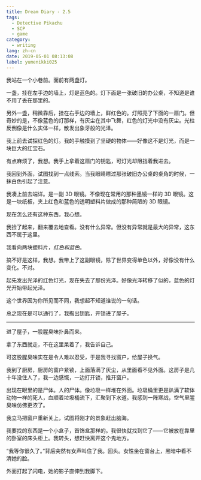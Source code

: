 ```yaml
---
title: Dream Diary - 2.5
tags:
  - Detective Pikachu
  - SCP
  - game
category:
  - writing
lang: zh-cn
date: 2019-05-01 08:13:08
label: yumenikki025
---
```


我站在一个小巷前。面前有两盏灯。

一盏，挂在左手边的墙上，灯是蓝色的。灯下面是一张破旧的办公桌，不知道是谁不用了丢在那里的。

另外一盏，稍微靠后，挂在右手边的墙上，鲜红色的。灯照亮了下面的一扇门。但奇妙的是，不像蓝色的灯那样，有灰尘在其中飞舞，红色的灯光中没有灰尘。光柱反倒像是什么实体一样，散发出象牙般的光泽。

我上前去试探红色的灯。我的手触摸到了坚硬的物体——好像这不是灯光，而是一块巨大的红宝石。

有点麻烦了，我想。我手上拿着这扇门的钥匙，可灯光却阻挡着我进去。

我回到外面，试图找到一点线索。当我眼睛瞟过那张破旧办公桌的桌角的时候，一抹白色引起了注意。

我凑上前去端详。是一副 3D 眼镜。不像现在常用的那种墨镜一样的 3D 眼镜。这是一块纸板，夹上红色和蓝色的透明塑料片做成的那种简陋的 3D 眼镜。

现在怎么还有这种东西，我心想。

我捡了起来，翻来覆去地查看。没有什么异常。但没有异常就是最大的异常，这东西不属于这里。

我看向两块塑料片，*红色和蓝色*。

搞不好是这样，我想。我带上了这副眼镜，除了世界变得单色以外，好像没有什么变化。不对。

起先发出光泽的红色灯光，现在失去了那份光泽。好像光泽转移了似的，蓝色的灯光开始带起光泽。

这个世界因为你所见而不同，我想起不知道谁说的一句话。

总之现在是可以通行了，我掏出钥匙，开锁进了屋子。

---

进了屋子，一股腥臭味扑鼻而来。

拿了东西就走，不在这里呆着了，我告诉自己。

可这股腥臭味实在是令人难以忍受，于是我寻找窗户，给屋子换气。

我到了厨房，厨房的窗户紧锁，上面落满了灰尘，从里面看不见外面。这房子是几十年没住人了，我一边感慨，一边打开锁，推开窗户。

出现在眼里的是尸体。人的尸体。像垃圾一样堆在外面。垃圾桶里更是趴满了软体动物一样的死人，血顺着垃圾桶流下，汇聚到下水道。我感到一阵寒战，空气里腥臭味仿佛更浓了。

我立马把窗户重新关上，试图将刚才的景象赶出脑海。

我要找的东西是一个小盒子，首饰盒那样的。我很快就找到它了——它被放在靠里的卧室的床头柜上。我转头，想赶快离开这个鬼地方。

“我等你很久了。”背后突然有女声叫住了我。回头。女性坐在窗台上，黑暗中看不清她的脸。

外面打起了闪电，她的影子直伸到我脚下。